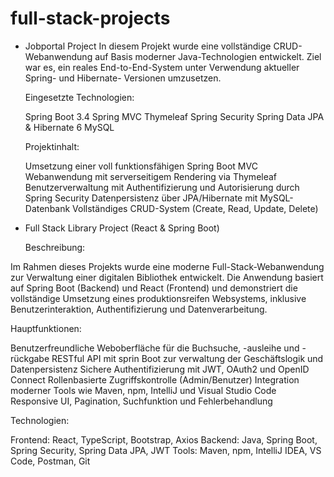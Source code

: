 # full-stack-projects

- Jobportal Project
  In diesem Projekt wurde eine vollständige CRUD-Webanwendung auf Basis moderner Java-Technologien entwickelt. Ziel war es, ein reales End-to-End-System unter Verwendung aktueller Spring- und Hibernate-          Versionen umzusetzen.

  Eingesetzte Technologien:

    Spring Boot 3.4
    Spring MVC
    Thymeleaf
    Spring Security
    Spring Data JPA & Hibernate 6
    MySQL

  
  Projektinhalt:

    Umsetzung einer voll funktionsfähigen Spring Boot MVC Webanwendung mit serverseitigem Rendering via Thymeleaf
    Benutzerverwaltung mit Authentifizierung und Autorisierung durch Spring Security
    Datenpersistenz über JPA/Hibernate mit MySQL-Datenbank
    Vollständiges CRUD-System (Create, Read, Update, Delete)

- Full Stack Library Project (React & Spring Boot)

  Beschreibung:

Im Rahmen dieses Projekts wurde eine moderne Full-Stack-Webanwendung zur Verwaltung einer digitalen Bibliothek entwickelt. Die Anwendung basiert auf Spring Boot (Backend) und React (Frontend) und     demonstriert die vollständige Umsetzung eines produktionsreifen Websystems, inklusive Benutzerinteraktion, Authentifizierung und Datenverarbeitung.

  Hauptfunktionen:
  
Benutzerfreundliche Weboberfläche für die Buchsuche, -ausleihe und -rückgabe
RESTful API mit sprin Boot zur verwaltung der Geschäftslogik und Datenpersistenz
Sichere Authentifizierung mit JWT, OAuth2 und OpenID Connect
Rollenbasierte Zugriffskontrolle (Admin/Benutzer)
Integration moderner Tools wie Maven, npm, IntelliJ und Visual Studio Code
Responsive UI, Pagination, Suchfunktion und Fehlerbehandlung

  Technologien:

Frontend: React, TypeScript, Bootstrap, Axios
Backend: Java, Spring Boot, Spring Security, Spring Data JPA, JWT
Tools: Maven, npm, IntelliJ IDEA, VS Code, Postman, Git
